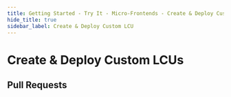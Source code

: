 ```yaml
---
title: Getting Started - Try It - Micro-Frontends - Create & Deploy Custom LCU
hide_title: true
sidebar_label: Create & Deploy Custom LCU
---
```


# Create & Deploy Custom LCUs

## Pull Requests
